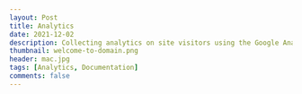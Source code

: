 ```yaml
---
layout: Post
title: Analytics
date: 2021-12-02
description: Collecting analytics on site visitors using the Google Analytics platform.
thumbnail: welcome-to-domain.png
header: mac.jpg
tags: [Analytics, Documentation]
comments: false
---
```

